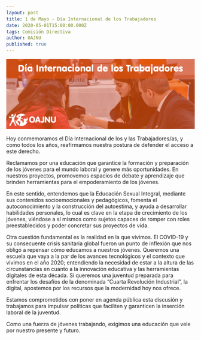 ```yaml
---
layout: post
title: 1 de Mayo - Día Internacional de los Trabajadores
date: 2020-05-01T15:00:00.000Z
tags: Comisión Directiva
author: OAJNU
published: true
---
```

![](/assets/uploads/portada-facebook.png)

Hoy conmemoramos el Día Internacional de los y las Trabajadores/as, y como todos los años, reafirmamos nuestra postura de defender el acceso a este derecho.

Reclamamos por una educación que garantice la formación y preparación de los jóvenes para el mundo laboral y genere más oportunidades. En nuestros proyectos, promovemos espacios de debate y aprendizaje que brinden herramientas para el empoderamiento de los jóvenes.

En este sentido, entendemos que la Educación Sexual Integral, mediante sus contenidos socioemocionales y pedagógicos, fomenta el autoconocimiento y la construcción del autoestima, y ayuda a desarrollar habilidades personales, lo cual es clave en la etapa de crecimiento de los jóvenes, viéndose a sí mismos como sujetos capaces de romper con roles preestablecidos y poder concretar sus proyectos de vida.

Otra cuestión fundamental es la realidad en la que vivimos. El COVID-19 y su consecuente crisis sanitaria global fueron un punto de inflexión que nos obligó a repensar cómo educamos a nuestros jóvenes. Queremos una escuela que vaya a la par de los avances tecnológicos y el contexto que vivimos en el año 2020; entendiendo la necesidad de estar a la altura de las circunstancias en cuanto a la innovación educativa y las herramientas digitales de esta década. Si queremos una juventud preparada para enfrentar los desafíos de la denominada “Cuarta Revolución Industrial”, la digital, apostemos por los recursos que la modernidad hoy nos ofrece.

Estamos comprometidos con poner en agenda pública esta discusión y trabajamos para impulsar políticas que faciliten y garanticen la inserción laboral de la juventud.

Como una fuerza de jóvenes trabajando, exigimos una educación que vele por nuestro presente y futuro.